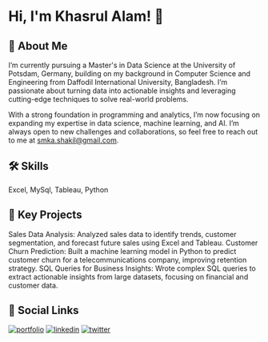 # Hi, I'm Khasrul Alam! 👋


## 🚀 About Me
I’m currently pursuing a Master's in Data Science at the University of Potsdam, Germany, building on my background in Computer Science and Engineering from Daffodil International University, Bangladesh. I’m passionate about turning data into actionable insights and leveraging cutting-edge techniques to solve real-world problems.

With a strong foundation in programming and analytics, I’m now focusing on expanding my expertise in data science, machine learning, and AI. I’m always open to new challenges and collaborations, so feel free to reach out to me at smka.shakil@gmail.com.



## 🛠 Skills
Excel, MySql, Tableau, Python



## 💼 Key Projects
Sales Data Analysis: Analyzed sales data to identify trends, customer segmentation, and forecast future sales using Excel and Tableau.
Customer Churn Prediction: Built a machine learning model in Python to predict customer churn for a telecommunications company, improving retention strategy.
SQL Queries for Business Insights: Wrote complex SQL queries to extract actionable insights from large datasets, focusing on financial and customer data.



## 🔗 Social Links
[![portfolio](https://img.shields.io/badge/my_portfolio-000?style=for-the-badge&logo=ko-fi&logoColor=white)](https://www.linkedin.com/in/khasrul-alam/)
[![linkedin](https://img.shields.io/badge/linkedin-0A66C2?style=for-the-badge&logo=linkedin&logoColor=white)](https://www.linkedin.com/in/khasrul-alam/)
[![twitter](https://img.shields.io/badge/twitter-1DA1F2?style=for-the-badge&logo=twitter&logoColor=white)](https://twitter.com/)

